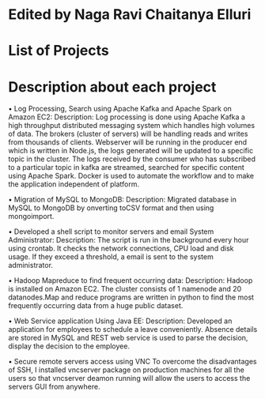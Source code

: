 # Edited by Naga Ravi Chaitanya Elluri
# List of Projects
# Description about each project

•	Log Processing, Search using Apache Kafka and Apache Spark  on Amazon EC2:
Description: Log processing is done using Apache Kafka a high throughput distributed messaging system which handles high volumes of data. The brokers (cluster of servers) will be handling reads and writes from thousands of clients. Webserver will be running in the producer end which is written in Node.js, the logs generated will be updated to a specific topic in the cluster. The logs received by the consumer who has subscribed to a particular topic in kafka are streamed, searched for specific content using Apache Spark. Docker is used to automate the workflow and to make the application independent of platform.

•	Migration of MySQL to MongoDB:
Description: Migrated database in MySQL to MongoDB by onverting toCSV format and then using mongoimport.

•	Developed a shell script to monitor servers and email System Administrator:
Description: The script is run in the background every hour using crontab. It checks the network connections, CPU load and disk usage. If they exceed a threshold, a email is sent to the system administrator.


•	Hadoop Mapreduce to find frequent occurring data:
Description: Hadoop is installed on Amazon EC2. The cluster consists of 1 namenode and 20 datanodes.Map and reduce programs are written in python to find the most frequently occurring data from a huge public dataset.

•	Web Service application Using Java EE:
Description: Developed an application for employees to schedule a leave conveniently. Absence details are stored in MySQL and REST web service is used to parse the decision, display the decision to the employee. 

• Secure remote servers access using VNC
To overcome the disadvantages of SSH, I installed vncserver package on production machines for all the users so that vncserver deamon running  will allow the users to access the servers GUI from anywhere.


